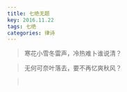 ```yaml
---
title: 七绝无题
key: 2016.11.22
tags: 七绝
categories: 律诗
---
```


<blockquote class="blockquote-center">寒花小雪冬雷声，冷热难卜谁说清？
</blockquote>
<blockquote class="blockquote-center">无何可奈叶落去，要不再忆爽秋风？
</blockquote>
<blockquote class="blockquote-center"></br>
</blockquote>
